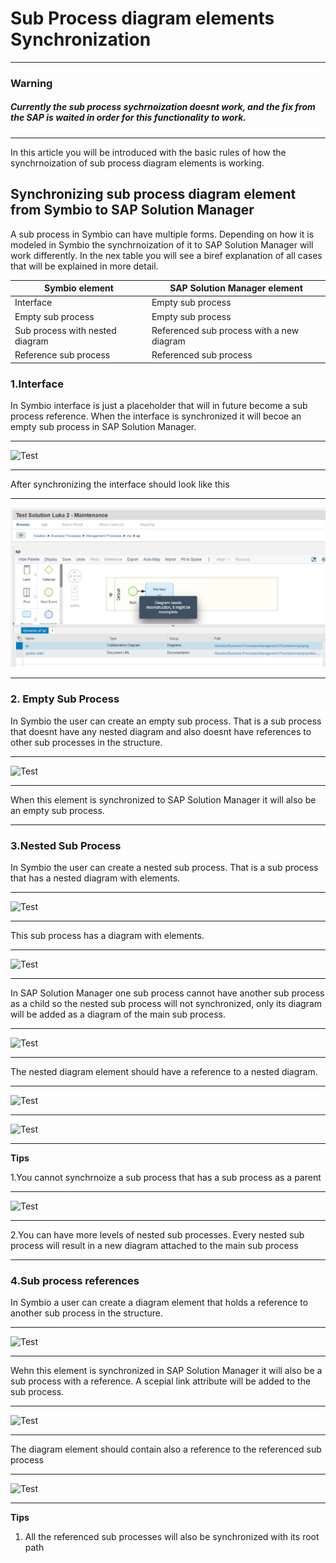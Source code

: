 # Sub Process diagram elements Synchronization
---
### Warning
#####  Currently the sub process sychrnoization doesnt work, and the fix from the SAP is waited in order for this functionality to work.
---

In this article you will be introduced with the basic rules of how the synchrnoization of sub process diagram elements is working.


## Synchronizing sub process diagram element from Symbio to SAP Solution Manager

A sub process in Symbio can have multiple forms. Depending on how it is modeled in Symbio the synchrnoization of it to SAP Solution Manager will work differently.
In the nex table you will see a biref explanation of all cases that will be explained in more detail.

| Symbio element | SAP Solution Manager element |
| ------ | ------ |
| Interface | Empty sub process |
| Empty sub process | Empty sub process |
| Sub process with nested diagram | Referenced sub process with a new diagram |
| Reference sub process | Referenced sub process |

### 1.Interface

In Symbio interface is just a placeholder that will in future become a sub process reference. When the interface is synchronized it will becoe an empty sub process in SAP Solution Manager.

---

![Test](media/interfaceSymbio.png)

---

After synchronizing the interface should look like this

---

![Test](media/interface.png)

---

### 2. Empty Sub Process

In Symbio the user can create an empty sub process. That is a sub process that doesnt have any nested diagram and also doesnt have references to other sub processes in the structure. 

---

![Test](media/emptySubProcessSymbio.png)

---

When this element is synchronized to SAP Solution Manager it will also be an empty sub process.


---

### 3.Nested Sub Process
In Symbio the user can create a nested sub process. That is a sub process that has a nested diagram with elements.

---

![Test](media/subProcessNestedSymbio1.png)

---

This sub process has a diagram with elements.

---

![Test](media/subProcessNestedSymbio2.png)

---

In SAP Solution Manager one sub process cannot have another sub process as a child so the nested sub process will not synchronized, only its diagram will be added as a diagram of the main sub process.

---

![Test](media/subProcessNestedSolMan1.png)

---

The nested diagram element should have a reference to a nested diagram.

---

![Test](media/subProcessNestedSolMan2.png)

---

![Test](media/subProcessNestedSolMan3.png)

---

**Tips**

1.You cannot synchrnoize a sub process that has a sub process as a parent

---

![Test](media/NestedSubProcessSync.png)

---

2.You can have more levels of nested sub processes. Every nested sub process will result in a new diagram attached to the main sub process

---

### 4.Sub process references

In Symbio a user can create a diagram element that holds a reference to another sub process in the structure.

---

![Test](media/SubProcessReferenceSymbio.png)

---

Wehn this element is synchronized in SAP Solution Manager it will also be a sub process with a reference. A scepial link attribute will be added to the sub process.

---

![Test](media/SubProcessReferenceSolMan1.png)

---

The diagram element should contain also a reference to the referenced sub process

---

![Test](media/SubProcessReferenceSolMan2.png)

---

**Tips**
1. All the referenced sub processes will also be synchronized with its root path 
